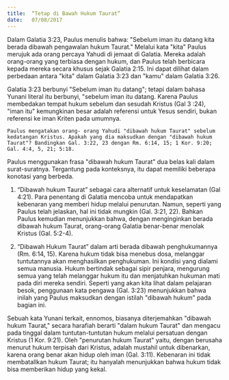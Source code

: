 ```yaml
---
title:  “Tetap di Bawah Hukum Taurat”
date:   07/08/2017
---
```


Dalam Galatia 3:23, Paulus menulis bahwa: "Sebelum iman itu datang kita berada dibawah pengawalan hukum Taurat." Melalui kata "kita" Paulus merujuk ada orang percaya Yahudi di jemaat di Galatia. Mereka adalah orang-orang yang terbiasa dengan hukum, dan Paulus telah berbicara kepada mereka secara khusus sejak Galatia 2:15. Ini dapat dilihat dalam perbedaan antara "kita" dalam Galatia 3:23 dan "kamu" dalam Galatia 3:26.

Galatia 3:23 berbunyi "Sebelum iman itu datang"; tetapi dalam bahasa Yunani literal itu berbunyi, "sebelum iman itu datang. Karena Paulus membedakan tempat hukum sebelum dan sesudah Kristus (Gal 3 :24), "iman itu" kemungkinan besar adalah referensi untuk Yesus sendiri, bukan referensi ke iman Kriten pada umumnya. 

`Paulus mengatakan orang- orang Yahudi "dibawah hukum Taurat" sebelum kedatangan Kristus. Apakah yang dia maksudkan dengan "dibawah hukum Taurat"? Bandingkan Gal. 3:22, 23 dengan Rm. 6:14, 15; 1 Kor. 9:20; Gal. 4:4, 5, 21; 5:18.`

Paulus menggunakan frasa "dibawah hukum Taurat" dua belas kali dalam surat-suratnya. Tergantung pada konteksnya, itu dapat memiliki beberapa konotasi yang berbeda.

1. “Dibawah hukum Taurat” sebagai cara alternatif untuk keselamatan (Gal 4:21). Para penentang di Galatia mencoba untuk mendapatkan kebenaran yang memberi hidup melalui penurutan. Namun, seperti yang Paulus telah jelaskan, hal ini tidak mungkin (Gal. 3:21, 22). Bahkan Paulus kemudian menunjukkan bahwa, dengan menginginkan berada dibawah hukum Taurat, orang-orang Galatia benar-benar menolak Kristus (Gal. 5:2-4).

2. “Dibawah Hukum Taurat” dalam arti berada dibawah penghukumannya (Rm. 6:14, 15). Karena hukum tidak bisa menebus dosa, melanggar tuntutannya akan menghasilkan penghukuman. Ini kondisi yang dialami semua manusia. Hukum bertindak sebagai sipir penjara, mengurung semua yang telah melanggar hukum itu dan menjatuhkan hukuman mati pada diri mereka sendiri. Seperti yang akan kita lihat dalam pelajaran besok, penggunaan kata pengawa (Gal. 3:23) menunjukkan bahwa inilah yang Paulus maksudkan dengan istilah "dibawah hukum" pada bagian ini.

Sebuah kata Yunani terkait, ennomos, biasanya diterjemahkan "dibawah hukum Taurat," secara harafiah berarti "dalam hukum Taurat" dan mengacu pada tinggal dalam tuntutan-tuntutan hukum melalui persatuan dengan Kristus (1 Kor. 9:21). Oleh "penurutan hukum Taurat" yaitu, dengan berusaha menurut hukum terpisah dari Kristus, adalah mustahil untuk dibenarkan, karena orang benar akan hidup oleh iman (Gal. 3:11). Kebenaran ini tidak membatallkan hukum Taurat; itu hanyalah menunjukkan bahwa hukum tidak bisa memberikan hidup yang kekal.